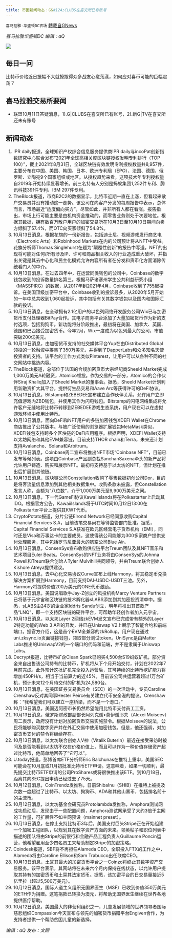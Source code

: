 ```yaml
---
title: 币圈新闻动态：G&#124;CLUBS在喜交所已有账号
---
```

`喜马拉雅-华盛顿DC农场` [轉載自GNews](https://gnews.org/zh-hans/1590539/)

*喜马拉雅华盛顿DC 编辑：aQ*

![](http://himalayawashingtondc.org/wp-content/uploads/2021/07/ScreenShot-2021-07-31-at-16.20.22@2x.png)



## 每日一问





比特币价格近日振幅不大就撩拨得众多战友心意荡漾，如何应对喜币可能的巨幅震荡？





## 喜马拉雅交易所要闻





- 联盟10月11日答疑消息，1).G|CLUBS在喜交所已有账号，2).新G|TV在喜交所还未有账号






## 新闻动态





1. IPR daily报道，全球知识产权综合信息服务提供商IPR daily与incoPat创新指数研究中心联合发布“2021年全球高相关度区块链授权发明专利排行（TOP 100）”，截止2021年8月31日，全球区块链有效发明专利授权数量共8,957件，主要分布在中国、美国、韩国、日本、欧洲专利局（EPO）、法国、德国、俄罗斯、立陶宛9个国家组织或地区。从授权趋势来看，这项技术年专利授权量自2019年开始持续显著增长。前三名持有人分别是蚂蚁集团1,252件专利、腾讯科技391件专利、IBM 297件专利。
2. TheBlock报道，市商B2C2的数据显示，比特币近期一直在上涨，但看起来散户交易员并没有推动这一走势。该公司在向客户分发的每周报告中表示，总体而言，市场最近“适度偏向买方”，尽管如此，并非所有人都在看涨。报告指出，市场上行可能主要是由机构资金推动的，而零售业务则处于次要地位。根据其数据，拥有数百万散户用户的加密交易所在10月3日至10月10日期间向卖方倾斜了57.4%，而OTC向买家倾斜了54.8%。
3. 10月13日消息，根据花旗的一份新报告，包括迪士尼、视频游戏发行商艺电（Electronic Arts）和Robinhood Markets在内的公司预计将从NFT中受益。花旗分析师Thomas Singlehurst在题为“颠覆性创新”的报告中写道，NFT的出现将可能对任何/所有涉及IP、许可和商品相关收入的行业造成重大破坏，并指出关键是其去中心化和民主化模式允许内容所有者在分发和货币化方面消除传统看门人的中介。
4. 10月13日消息，在过去四年中，在运营同类钱包的公司中，Coinbase的数字钱包收到的投诉数量排名第三。根据马萨诸塞州学生公共利益研究小组（MASSPIRG）的数据，从2017年到2021年4月，Coinbase收到了755起投诉。在美国顶级加密平台中，Coinbase收到的投诉最多，从2020年5月开始的一年中总共收到1,060起投诉，其中包括有关其数字钱包以及国内和国际汇款的投诉。
5. 10月13日消息，在全球拥有2.1亿用户的以色列网络开发服务公司Wix已与加密货币支付处理器BitPay合作。其电子商务平台添加了大量加密货币作为新的支付选项，包括狗狗币。新功能将分阶段推出，最初将在美国、加拿大、英国、德国和巴西接受加密货币。今年2月，Wix一度成为以色列最大的公司，市值突破200亿美元。
6. 10月13日消息，由加密货币支持的社交媒体平台Yup在由Distributed Global领投的一轮融资中筹集了350万美元，并得到了DapperLabs和众多知名天使投资者的支持。该平台的工作方式类似Pinterest，让用户可以从各种不同的社交网站中挑选内容。
7. TheBlock报道，总部位于法国的合规加密货币大宗经纪商Sheeld Market完成1,000万美元A轮融资，Atomico领投。作为交易的一部分，Atomico的合作伙伴Siraj Khaliq加入了Sheeld Market的董事会。据悉，Sheeld Market计划利用新融资扩大其平台，提供衍生品交易和Aave Arc等获得许可的DeFi协议。
8. 10月13日消息，Bitstamp和ZEBEDEE宣布建立合作伙伴关系，允许用户立即充值游戏内ZBD钱包，并使用其作为闪电钱包。Bitstamp的闪电网络集成将允许客户无缝地将比特币转移到ZEBEDEE游戏生态系统，用户现在可以在虚拟游戏环境中使用比特币。
9. 10月13日消息，面向DeFi和NFT用户的多链加密钱包XDEFI Wallet在Chrome商店推出了公共版本。与被广泛使用的浏览器扩展钱包MetaMask类似，XDEFI钱包支持跨多个区块链的DeFi应用程序。根据声明，XDEFI Wallet支持以太坊网络和其他EVM兼容链，目前支持THOR chain和Terra，未来还计划支持Avalanche、Solana和Arbitrum。
10. 10月13日消息，Coinbase周二宣布将推出NFT市场“Coinbase NFT”，目前已发布等候列表。这项由Coinbase产品副总裁SanchanSaxena牵头的新产品将允许用户铸造、购买和展示NFT。最初将支持基于以太坊的NFT，但计划在推出后扩展到其他链。
11. 10月13日消息，区块链公司Constellation收购了零售数据初创公司Dor，目的是将客流量信息添加到其他相关数据集中。收购条款未披露，但Constellation发言人称，金额为“八位数”，介于1,000万美元至9,900万美元之间。
12. 10月13日消息，下一代GameFi协议KawaiiIslands将在Polkastarter上启动其IDO。根据官方公告，KawaiiIslands将于UTC时间10月12日13:00在Polkastarter平台上提供其KWT代币。
13. CryptoPotato报道，分片公链Elrond Network已经同意收购Capital Financial Services S.A，目前该笔交易尚在等待监管部门批准。据悉，Capital Financial Services S.A获准在欧元区经营电子货币机构（EMI），同时还是Visa和万事达卡的主要成员，这使得该公司能够为300多家商户提供支付处理服务，其中包括罗马尼亚最大的航空公司Blue Air。
14. 10月13日消息，ConsenSys宣布收购供应链平台Treum团队及其NFT音乐和艺术项目Euler Beats。ConsenSys的NFT业务将由ConsenSys的Johnna Powell和Treum联合创始人Tyler Mulvihill共同领导，并由Treum联合创始人Kishore Atreya提供建议。
15. 10月13日消息，去中心化交易协议Curve宣布上线Harmony，将其稳定币兑换解决方案扩展到Harmony，目前支持DAI-USDC-USDT三池。另外，Harmony将提供价值200万美元的ONE代币激励。
16. 10月13日消息，美国说唱歌手Jay-Z创立的风投机构Marcy Venture Partners已将基于元宇宙和区块链的技术孵化器sLABS添加到其加密投资清单中。据悉，sLABS由24岁的企业家Iddris Sandu创立，明年将推出其首款产品“LNQ”，即一个支持区块链的硬件平台，可帮助年轻创作者加入元宇宙。
17. 10月13日消息，以太坊Layer 2网络zkEVM发文宣布已完成带有额外的Layer 2特定功能的Web 3 API的开发，并已在Uniswap V2上展示了智能合约和前端端口。据官方介绍，这是首个EVM全兼容的zkRollup。用户现在通过uni.zksync.io页面链接钱包，领取部分测试token。UniSync是由Matter Labs推出的UniswapV2的一个端口的代码和前端，并不是隶属于Uniswap Labs。
18. Decrypt报道，比特币矿企Clean Spark已购买4,500台S19蚂蚁矿机，部分资金来自出售该公司持有的比特币，矿机将从下个月开始交付，计划在2022年7月前完成。此外预计这批矿机完全投入运营后，其可持续的比特币挖矿能力将增加450PH/s，相当于当前算力的近45%，目前该公司共运营着超过1万台矿机，预计未来12个月待交付的矿机为24,580台。
19. 10月13日消息，在美国证券交易委员会（SEC）的一次活动中，专员Caroline Crenshaw反对其同事Hester Peirce有关建立代币安全港的提议。Crenshaw称：“我希望我们可以建立一座桥梁，而不是一个港口。”
20. 10月13日消息，美国迈阿密市长仍然希望能用比特币支付员工工资。
21. 10月13日消息，俄罗斯财政部副部长阿列克谢•莫伊谢耶夫（Alexei Moiseev）周二表示，政府没有计划对加密货币交易实施禁令。根据Moiseev的说法，公民将能够购买数字资产并在外汇交易中使用加密钱包。但是，他还强调，对加密货币支付的禁令将继续存在。
22. 10月13日消息，以太坊联合创始人V神（Vitalik Buterin）最近在接受采访时被问及是否能看到以太坊不仅在价格价值上，而且可以作为一种价值存储资产超过比特币，他简单地回答了“它可以”。
23. U.today报道，彭博首席ETF分析师Eric Balchunas在推特上重申，美国SEC可能会在10月底或11月初批准比特币ETF申请。这意味着，如果一切顺利，最先提交比特币ETF申请的公司ProShares或将很快推出该ETF。到10月18日，距离其向SEC提出申请已经过去了75天。
24. 10月12日消息，CoinTrendz发推称，日前ShibaInu（SHIB）在推特上被提及次数一度超过了比特币、以太坊、狗狗币、ADA和其他山寨币，包括排名前十的主流币。
25. 10月12日消息，以太坊基金会研究员Protolambda发推称，Amphora测试网成功启动后，发现由于一些配置问题，Amphora测试网承受了大约3倍于主网的工作量，可扩展性不如主网预设（mainnet preset）。
26. 10月13日消息，在停止支持比特币3年后，美国支付巨头Stripe正在开始组建一个加密工程团队，以规划其在数字资产方面的未来。领英帖子和职位列表中描述的团队将由Stripe的前银行和金融产品工程负责人Guillaume Poncin运营，他希望雇用至少四名员工来帮助制定Stripe的加密策略。
27. Coindesk报道，SBF将不再担任Alameda CEO，全职投入FTX的工作之中，Alameda将由Caroline Ellison和Sam Trabucco出任联席CEO。
28. 10月13日消息，土耳其最大的加密货币平台之一Coinzo将终止其数字资产交易服务。该平台表示，其网站将在未来六个月内保持在线状态，以允许用户提取其持有的加密货币和土耳其法定货币。据悉，该加密平台的日交易量接近5亿里拉（超过5,500万美元）。
29. 10月12日消息，国际人道主义组织无国界医生（MSF）已收到价值350万美元的ETH作为捐赠。这笔捐款已转换为澳元，将帮助无国界医生继续在世界各地提供医疗帮助。
30. 10月12日消息，美国最大的非营利组织之一，儿童发展领域的世界领导者国际慈悲组织Compassion今天宣布与领先的加密货币捐赠平台Engiven合作，为支持者提供一个帮助贫困儿童的新选择。





*编辑：aQ
发布：文顾*
